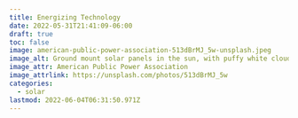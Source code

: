 ```yaml
---
title: Energizing Technology
date: 2022-05-31T21:41:09-06:00
draft: true
toc: false
image: american-public-power-association-513dBrMJ_5w-unsplash.jpeg
image_alt: Ground mount solar panels in the sun, with puffy white clouds in the blue sky
image_attr: American Public Power Association
image_attrlink: https://unsplash.com/photos/513dBrMJ_5w
categories:
  - solar
lastmod: 2022-06-04T06:31:50.971Z
---
```

